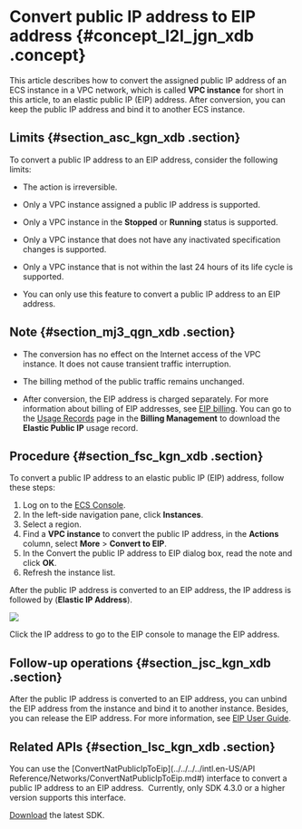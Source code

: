 # Convert public IP address to EIP address {#concept_l2l_jgn_xdb .concept}

This article describes how to convert the assigned public IP address of an ECS instance in a VPC network, which is called **VPC instance** for short in this article, to an elastic public IP \(EIP\) address. After conversion, you can keep the public IP address and bind it to another ECS instance.

## Limits {#section_asc_kgn_xdb .section}

To convert a public IP address to an EIP address, consider the following limits:

-   The action is irreversible.

-   Only a VPC instance assigned a public IP address is supported.

-   Only a VPC instance in the **Stopped** or **Running** status is supported.

-   Only a VPC instance that does not have any inactivated specification changes is supported.

-   Only a VPC instance that is not within the last 24 hours of its life cycle is supported.

-   You can only use this feature to convert a public IP address to an EIP address.


## Note {#section_mj3_qgn_xdb .section}

-   The conversion has no effect on the Internet access of the VPC instance. It does not cause transient traffic interruption.

-   The billing method of the public traffic remains unchanged.

-   After conversion, the EIP address is charged separately. For more information about billing of EIP addresses, see [EIP billing](https://www.alibabacloud.com/help/doc-detail/72142.htm). You can go to the [Usage Records](https://billing.console.aliyun.com/#/usage/record) page in the **Billing Management** to download the **Elastic Public IP** usage record.


## Procedure {#section_fsc_kgn_xdb .section}

To convert a public IP address to an elastic public IP \(EIP\) address, follow these steps:

1.  Log on to the [ECS Console](https://ecs.console.aliyun.com/?spm=a2c4g.11186623.2.9.FNEORG#/home).
2.  In the left-side navigation pane, click **Instances**.
3.  Select a region.
4.  Find a **VPC instance** to convert the public IP address, in the **Actions** column, select **More** \> **Convert to EIP**.
5.  In the Convert the public IP address to EIP dialog box, read the note and click **OK**.
6.  Refresh the instance list.

After the public IP address is converted to an EIP address, the IP address is followed by \(**Elastic IP Address**\). 

![](http://static-aliyun-doc.oss-cn-hangzhou.aliyuncs.com/assets/img/9657/5473_en-US.png)

Click the IP address to go to the EIP console to manage the EIP address. 

## Follow-up operations {#section_jsc_kgn_xdb .section}

After the public IP address is converted to an EIP address, you can unbind the EIP address from the instance and bind it to another instance. Besides, you can release the EIP address. For more information, see [EIP User Guide](https://www.alibabacloud.com/help/doc-detail/65203.htm).

## Related APIs {#section_lsc_kgn_xdb .section}

You can use the [ConvertNatPublicIpToEip](../../../../intl.en-US/API Reference/Networks/ConvertNatPublicIpToEip.md#) interface to convert a public IP address to an EIP address.  Currently, only SDK 4.3.0 or a higher version supports this interface.

[Download](https://www.alibabacloud.com/help/doc-detail/25699.htm) the latest SDK.

